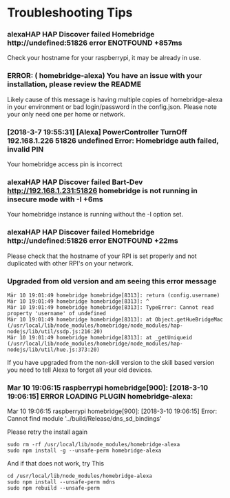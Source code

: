 # Troubleshooting Tips

### alexaHAP HAP Discover failed Homebridge http://undefined:51826 error ENOTFOUND +857ms

Check your hostname for your raspberrypi, it may be already in use.

### ERROR: ( homebridge-alexa) You have an issue with your installation, please review the README

Likely cause of this message is having multiple copies of homebridge-alexa in your environment or bad login/password in the config.json.  Please note your only need one per home or network.

### [2018-3-7 19:55:31] [Alexa] PowerController TurnOff 192.168.1.226 51826 undefined Error: Homebridge auth failed, invalid PIN

Your homebridge access pin is incorrect

###   alexaHAP HAP Discover failed Bart-Dev http://192.168.1.231:51826 homebridge is not running in insecure mode with -I +6ms

Your homebridge instance is running without the -I option set.

###  alexaHAP HAP Discover failed Homebridge http://undefined:51826 error ENOTFOUND +22ms

Please check that the hostname of your RPI is set properly and not duplicated with other RPI's on your network.

### Upgraded from old version and am seeing this error message

```Mär 10 19:01:49 homebridge homebridge[8313]: /usr/local/lib/node_modules/homebridge/node_modules/hap-nodejs/lib/util/ssdp.js:216
Mär 10 19:01:49 homebridge homebridge[8313]: return (config.username)
Mär 10 19:01:49 homebridge homebridge[8313]: ^
Mär 10 19:01:49 homebridge homebridge[8313]: TypeError: Cannot read property 'username' of undefined
Mär 10 19:01:49 homebridge homebridge[8313]: at Object.getHueBridgeMac (/usr/local/lib/node_modules/homebridge/node_modules/hap-nodejs/lib/util/ssdp.js:216:20)
Mär 10 19:01:49 homebridge homebridge[8313]: at _getUniqueid (/usr/local/lib/node_modules/homebridge/node_modules/hap-nodejs/lib/util/hue.js:373:20)
```

If you have upgraded from the non-skill version to the skill based version you need to tell Alexa to forget all your old devices.

### Mar 10 19:06:15 raspberrypi homebridge[900]: [2018-3-10 19:06:15] ERROR LOADING PLUGIN homebridge-alexa:
Mar 10 19:06:15 raspberrypi homebridge[900]: [2018-3-10 19:06:15] Error: Cannot find module '../build/Release/dns_sd_bindings'

Please retry the install again

```
sudo rm -rf /usr/local/lib/node_modules/homebridge-alexa
sudo npm install -g --unsafe-perm homebridge-alexa
```

And if that does not work, try This

```
cd /usr/local/lib/node_modules/homebridge-alexa
sudo npm install --unsafe-perm mdns
sudo npm rebuild --unsafe-perm
```
